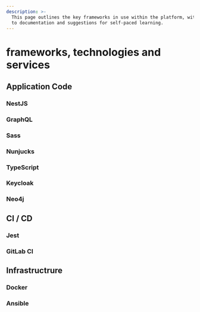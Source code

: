 ```yaml
---
description: >-
  This page outlines the key frameworks in use within the platform, with links
  to documentation and suggestions for self-paced learning.
---
```


# frameworks, technologies and services

## Application Code

### NestJS



### GraphQL



### Sass



### Nunjucks



### TypeScript



### Keycloak



### Neo4j



## CI / CD

### Jest



### GitLab CI



## Infrastructrure

### Docker



### Ansible











